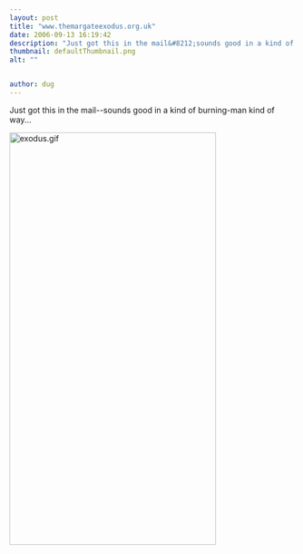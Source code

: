 ```yaml
---
layout: post
title: "www.themargateexodus.org.uk"
date: 2006-09-13 16:19:42
description: "Just got this in the mail&#8212;sounds good in a kind of burning-man kind of way&#8230;&#8230;"
thumbnail: defaultThumbnail.png
alt: ""


author: dug
---
```


<p>Just got this in the mail--sounds good in a kind of burning-man kind of way...</p>

<p><a href="http://www.themargateexodus.org.uk" title="check out their website"><img alt="exodus.gif" src="http://www.donkeyontheedge.com/i/exodus.gif" width="364" height="728" /></a></p>
